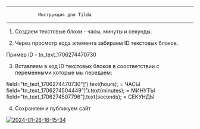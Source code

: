 ------------------------------------------------------
                Инструкция для Tilda
------------------------------------------------------

1. Создаем текстовые блоки - часы, минуты и секунды.

2. Через просмотр кода элемента забираем ID текстовых блоков.

Пример ID - tn_text_1706274470730

3. Вставляем в код ID текстовых блоков в соостветствии с переменными которые мы передаем:

field="tn_text_1706274470730"]').text(hours); = ЧАСЫ
field="tn_text_1706274504449"]').text(minutes); = МИНУТЫ
field="tn_text_1706274507796"].text(seconds); = СЕКУНДЫ

4. Сохраняем и публикуем сайт


<a href="https://imgbb.com/"><img src="https://i.ibb.co/FJqkmzP/2024-01-26-16-15-34.gif" alt="2024-01-26-16-15-34" border="0"></a>
